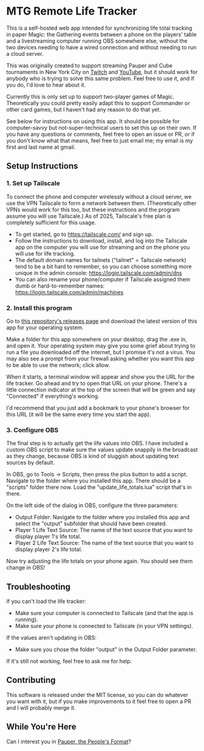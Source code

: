 # MTG Remote Life Tracker

This is a self-hosted web app intended for synchronizing life total tracking in paper Magic: the Gathering events between a phone on the players' table and a livestreaming computer running OBS somewhere else, without the two devices needing to have a wired connection and without needing to run a cloud server.

This was originally created to support streaming Pauper and Cube tournaments in New York City on [Twitch](https://www.twitch.tv/nyc_mtg/) and [YouTube](https://www.youtube.com/@nyc_mtg), but it should work for anybody who is trying to solve this same problem. Feel free to use it, and if you do, I'd love to hear about it.

Currently this is only set up to support two-player games of Magic. Theoretically you could pretty easily adapt this to support Commander or other card games, but I haven't had any reason to do that yet.

See below for instructions on using this app. It should be possible for computer-savvy but not-super-technical users to set this up on their own. If you have any questions or comments, feel free to open an issue or PR, or if you don't know what that means, feel free to just email me; my email is my first and last name at gmail.

## Setup Instructions

### 1. Set up Tailscale

To connect the phone and computer wirelessly without a cloud server, we use the VPN Tailscale to form a network between them. (Theoretically other VPNs would work for this too, but these instructions and the program assume you will use Tailscale.) As of 2025, Tailscale's free plan is completely sufficient for this usage.

-   To get started, go to https://tailscale.com/ and sign up.
-   Follow the instructions to download, install, and log into the Tailscale app on the computer you will use for streaming and on the phone you will use for life tracking.
-   The default domain names for tailnets ("tailnet" = Tailscale network) tend to be a bit hard to remember, so you can choose something more unique in the admin console: https://login.tailscale.com/admin/dns
-   You can also rename your phone/computer if Tailscale assigned them dumb or hard-to-remember names: https://login.tailscale.com/admin/machines

### 2. Install this program

Go to [this repository's releases page](https://github.com/colinhostetter/remote-life-tracker/releases) and download the latest version of this app for your operating system.

Make a folder for this app somewhere on your desktop, drag the .exe in, and open it. Your operating system may give you some grief about trying to run a file you downloaded off the internet, but I promise it's not a virus. You may also see a prompt from your firewall asking whether you want this app to be able to use the network; click allow.

When it starts, a terminal window will appear and show you the URL for the life tracker. Go ahead and try to open that URL on your phone. There's a little connection indicator at the top of the screen that will be green and say "Connected" if everything's working.

I'd recommend that you just add a bookmark to your phone's browser for this URL (it will be the same every time you start the app).

### 3. Configure OBS

The final step is to actually get the life values into OBS. I have included a custom OBS script to make sure the values update snappily in the broadcast as they change, because OBS is kind of sluggish about updating text sources by default.

In OBS, go to Tools -> Scripts, then press the plus button to add a script. Navigate to the folder where you installed this app. There should be a "scripts" folder there now. Load the "update_life_totals.lua" script that's in there.

On the left side of the dialog in OBS, configure the three parameters:

-   Output Folder: Navigate to the folder where you installed this app and select the "output" subfolder that should have been created.
-   Player 1 Life Text Source: The name of the text source that you want to display player 1's life total.
-   Player 2 Life Text Source: The name of the text source that you want to display player 2's life total.

Now try adjusting the life totals on your phone again. You should see them change in OBS!

## Troubleshooting

If you can't load the life tracker:

-   Make sure your computer is connected to Tailscale (and that the app is running).
-   Make sure your phone is connected to Tailscale (in your VPN settings).

If the values aren't updating in OBS:

-   Make sure you chose the folder "output" in the Output Folder parameter.

If it's still not working, feel free to ask me for help.

## Contributing

This software is released under the MIT license, so you can do whatever you want with it, but if you make improvements to it feel free to open a PR and I will probably merge it.

## While You're Here

Can I interest you in [Pauper, the People's Format](https://www.decksandthecity.org/)?
